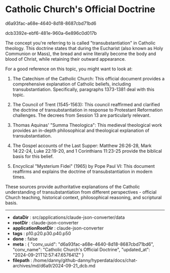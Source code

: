 # Catholic Church's Official Doctrine

d6a93fac-a68e-4640-8d18-8687cbd71bd6

dcb3392e-ebf6-481e-960a-6e896c0d017b

 The concept you're referring to is called "transubstantiation" in Catholic theology. This doctrine states that during the Eucharist (also known as Holy Communion or Mass), the bread and wine literally become the body and blood of Christ, while retaining their outward appearance.

For a good reference on this topic, you might want to look at:

1. The Catechism of the Catholic Church: This official document provides a comprehensive explanation of Catholic beliefs, including transubstantiation. Specifically, paragraphs 1373-1381 deal with this topic.

2. The Council of Trent (1545-1563): This council reaffirmed and clarified the doctrine of transubstantiation in response to Protestant Reformation challenges. The decrees from Session 13 are particularly relevant.

3. Thomas Aquinas' "Summa Theologica": This medieval theological work provides an in-depth philosophical and theological explanation of transubstantiation.

4. The Gospel accounts of the Last Supper: Matthew 26:26-28, Mark 14:22-24, Luke 22:19-20, and 1 Corinthians 11:23-25 provide the biblical basis for this belief.

5. Encyclical "Mysterium Fidei" (1965) by Pope Paul VI: This document reaffirms and explains the doctrine of transubstantiation in modern times.

These sources provide authoritative explanations of the Catholic understanding of transubstantiation from different perspectives - official Church teaching, historical context, philosophical reasoning, and scriptural basis.

---

* **dataDir** : src/applications/claude-json-converter/data
* **rootDir** : claude-json-converter
* **applicationRootDir** : claude-json-converter
* **tags** : p10.p20.p30.p40.p50
* **done** : false
* **meta** : {
  "conv_uuid": "d6a93fac-a68e-4640-8d18-8687cbd71bd6",
  "conv_name": "Catholic Church's Official Doctrine",
  "updated_at": "2024-09-21T12:57:47.657641Z"
}
* **filepath** : /home/danny/github-danny/hyperdata/docs/chat-archives/md/d6a9/2024-09-21_dcb.md